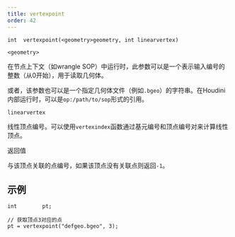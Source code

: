 ```yaml
---
title: vertexpoint
order: 42
---
```

`int  vertexpoint(<geometry>geometry, int linearvertex)`

`<geometry>`

在节点上下文（如wrangle SOP）中运行时，此参数可以是一个表示输入编号的整数（从0开始），用于读取几何体。

或者，该参数也可以是一个指定几何体文件（例如`.bgeo`）的字符串。在Houdini内部运行时，可以是`op:/path/to/sop`形式的引用。

`linearvertex`

线性顶点编号。可以使用`vertexindex`函数通过基元编号和顶点编号对来计算线性顶点。

返回值

与该顶点关联的点编号，如果该顶点没有关联点则返回`-1`。

## 示例

```vex
int        pt;

// 获取顶点3对应的点
pt = vertexpoint("defgeo.bgeo", 3);

```
